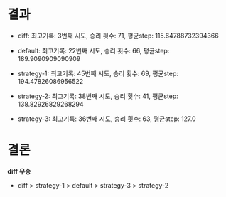 # 결과

-   diff: 최고기록: 3번째 시도, 승리 횟수: 71, 평균step: 115.64788732394366

-   default: 최고기록: 22번째 시도, 승리 횟수: 66, 평균step: 189.9090909090909

-   strategy-1: 최고기록: 45번째 시도, 승리 횟수: 69, 평균step: 194.47826086956522

-   strategy-2: 최고기록: 38번째 시도, 승리 횟수: 41, 평균step: 138.82926829268294

-   strategy-3: 최고기록: 36번째 시도, 승리 횟수: 63, 평균step: 127.0

# 결론

**diff 우승**

-   diff > strategy-1 > default > strategy-3 > strategy-2
